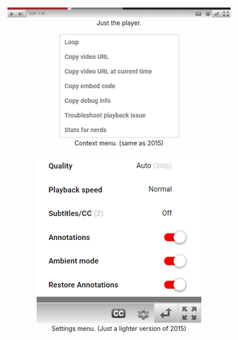 <div align="center">
  <img src="screenshot1.png">
  <div font-size="8px">Just the player.</div>

  <br>
  
  <img src="screenshot2.png">
  <div font-size="8px">Context menu. (same as 2015)</div>

  <br>

  <img src="screenshot3.png">
  <div font-size="8px">Settings menu. (Just a lighter version of 2015)</div>

  <br>
</div>